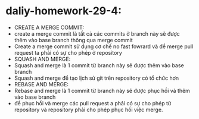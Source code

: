 # daliy-homework-29-4:
- CREATE A MERGE COMMIT:
- create a merge commit là tất cả các commits ở branch này sẽ được thêm vào base branch thông qua merge commit
- Create a merge commit sử dụng cơ chế no fast fowrard và để merge pull request ta phải có sự cho phép ở repository
- SQUASH AND MERGE:
- Squash and merge là 1 commit từ branch này sẽ được thêm vào base branch
- Squash and merge để tạo lịch sử git trên repository có tổ chức hơn
- REBASE AND MERGE:
- Rebase and merge là 1 commit từ branch này sẽ được phục hồi và thêm vào base branch
- để phục hồi và merge các pull request a phải có sự cho phép từ repository và repository phải cho phép phục hồi việc merge.
